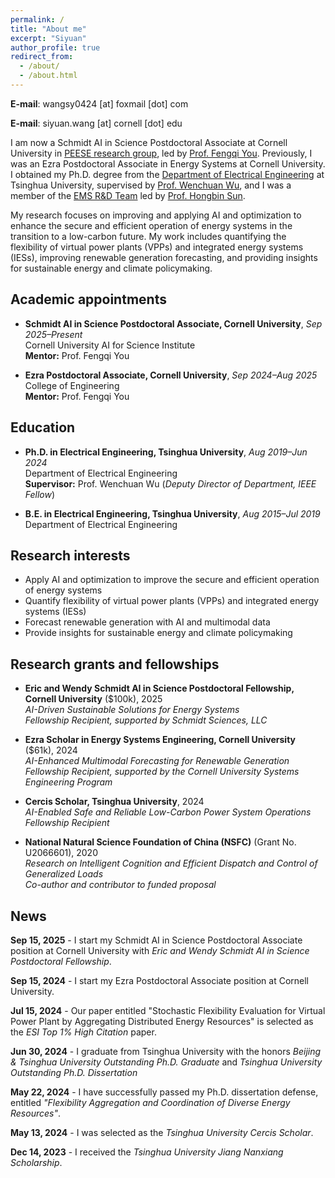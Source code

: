```yaml
---
permalink: /
title: "About me"
excerpt: "Siyuan"
author_profile: true
redirect_from: 
  - /about/
  - /about.html
---
```


**E-mail**: wangsy0424 [at] foxmail [dot] com

**E-mail**: siyuan.wang [at] cornell [dot] edu

I am now a Schmidt AI in Science Postdoctoral Associate at Cornell University in [PEESE research group](https://www.peese.org/), led by [Prof. Fengqi You](https://www.engineering.cornell.edu/people/fengqi-you/). Previously, I was an Ezra Postdoctoral Associate in Energy Systems at Cornell University. I obtained my Ph.D. degree from the [Department of Electrical Engineering](https://www.eea.tsinghua.edu.cn/en/index.htm) at Tsinghua University, supervised by [Prof. Wenchuan Wu](https://www.eea.tsinghua.edu.cn/en/faculties/wuwench.htm), and I was a member of the [EMS R&D Team](https://www.eea.tsinghua.edu.cn/en/info/1009/1780.htm) led by [Prof. Hongbin Sun](https://www.eea.tsinghua.edu.cn/en/faculties/shb.htm).

My research focuses on improving and applying AI and optimization to enhance the secure and efficient operation of energy systems in the transition to a low-carbon future. My work includes quantifying the flexibility of virtual power plants (VPPs) and integrated energy systems (IESs), improving renewable generation forecasting, and  providing insights for sustainable energy and climate policymaking.


## Academic appointments

- **Schmidt AI in Science Postdoctoral Associate, Cornell University**, *Sep 2025–Present*  
  Cornell University AI for Science Institute  
  **Mentor:** Prof. Fengqi You  

- **Ezra Postdoctoral Associate, Cornell University**, *Sep 2024–Aug 2025*   
  College of Engineering  
  **Mentor:** Prof. Fengqi You  


## Education

- **Ph.D. in Electrical Engineering, Tsinghua University**, *Aug 2019–Jun 2024*  
  Department of Electrical Engineering  
  **Supervisor:** Prof. Wenchuan Wu (*Deputy Director of Department, IEEE Fellow*)  
 
- **B.E. in Electrical Engineering, Tsinghua University**, *Aug 2015–Jul 2019*  
  Department of Electrical Engineering  


## Research interests

* Apply AI and optimization to improve the secure and efficient operation of energy systems
* Quantify flexibility of virtual power plants (VPPs) and integrated energy systems (IESs)
* Forecast renewable generation with AI and multimodal data
* Provide insights for sustainable energy and climate policymaking


## Research grants and fellowships

- **Eric and Wendy Schmidt AI in Science Postdoctoral Fellowship, Cornell University** ($100k), 2025  
  *AI-Driven Sustainable Solutions for Energy Systems*  
  *Fellowship Recipient, supported by Schmidt Sciences, LLC*

- **Ezra Scholar in Energy Systems Engineering, Cornell University** ($61k), 2024  
  *AI-Enhanced Multimodal Forecasting for Renewable Generation*  
  *Fellowship Recipient, supported by the Cornell University Systems Engineering Program*

- **Cercis Scholar, Tsinghua University**, 2024  
  *AI-Enabled Safe and Reliable Low-Carbon Power System Operations*  
  *Fellowship Recipient*

- **National Natural Science Foundation of China (NSFC)** (Grant No. U2066601), 2020  
  *Research on Intelligent Cognition and Efficient Dispatch and Control of Generalized Loads*  
  *Co-author and contributor to funded proposal*



## News

**Sep 15, 2025** - I start my Schmidt AI in Science Postdoctoral Associate position at Cornell University with *Eric and Wendy Schmidt AI in Science Postdoctoral Fellowship*.

**Sep 15, 2024** - I start my Ezra Postdoctoral Associate position at Cornell University.

**Jul 15, 2024** - Our paper entitled "Stochastic Flexibility Evaluation for Virtual Power Plant by Aggregating Distributed Energy Resources" is selected as the *ESI Top 1% High Citation* paper.

**Jun 30, 2024** - I graduate from Tsinghua University with the honors *Beijing & Tsinghua University Outstanding Ph.D. Graduate* and *Tsinghua University Outstanding Ph.D. Dissertation*

**May 22, 2024** - I have successfully passed my Ph.D. dissertation defense, entitled *"Flexibility Aggregation and Coordination of Diverse Energy Resources"*.

**May 13, 2024** - I was selected as the *Tsinghua University Cercis Scholar*.

**Dec 14, 2023** - I received the *Tsinghua University Jiang Nanxiang Scholarship*.




